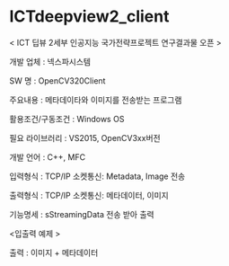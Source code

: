 # ICTdeepview2_client

< ICT 딥뷰 2세부 인공지능 국가전략프로젝트 연구결과물 오픈 >

개발 업체 : 넥스파시스템

SW 명 : OpenCV320Client

주요내용 : 메타데이타와 이미지를 전송받는 프로그램

활용조건/구동조건 : Windows OS

필요 라이브러리 : VS2015, OpenCV3xx버전

개발 언어 : C++, MFC

입력형식 : TCP/IP 소켓통신: Metadata, Image 전송

출력형식 : TCP/IP 소켓통신: 메타데이터, 이미지

기능명세 : sStreamingData 전송 받아 출력

<입출력 예제 >

출력 : 이미지 + 메타데이터
